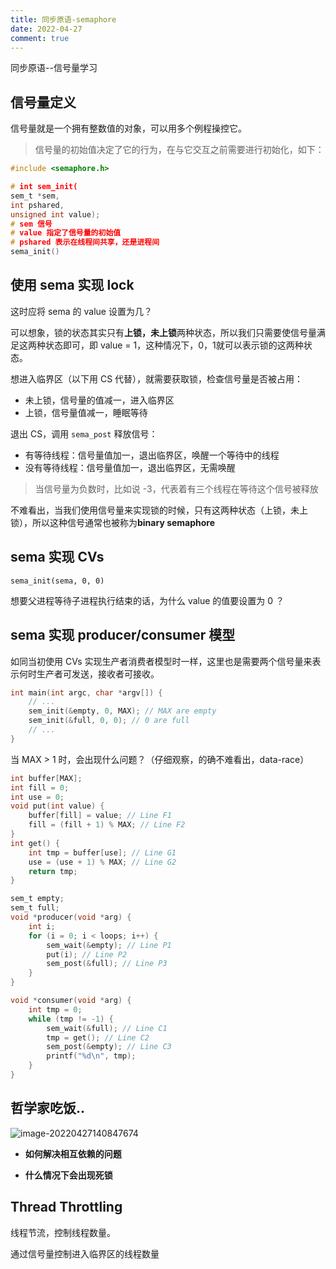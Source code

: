 ```yaml
---
title: 同步原语-semaphore
date: 2022-04-27
comment: true
---
```


同步原语--信号量学习

<!--more-->

## 信号量定义

信号量就是一个拥有整数值的对象，可以用多个例程操控它。

> 信号量的初始值决定了它的行为，在与它交互之前需要进行初始化，如下：

```c
#include <semaphore.h>

# int sem_init(
sem_t *sem,
int pshared,
unsigned int value);
# sem 信号
# value 指定了信号量的初始值
# pshared 表示在线程间共享，还是进程间
sema_init()
```

## 使用 sema 实现 lock

这时应将 sema 的 value 设置为几？

可以想象，锁的状态其实只有**上锁，未上锁**两种状态，所以我们只需要使信号量满足这两种状态即可，即 value = 1，这种情况下，0，1就可以表示锁的这两种状态。



想进入临界区（以下用 CS 代替），就需要获取锁，检查信号量是否被占用：

- 未上锁，信号量的值减一，进入临界区
- 上锁，信号量值减一，睡眠等待



退出 CS，调用 `sema_post` 释放信号：

- 有等待线程：信号量值加一，退出临界区，唤醒一个等待中的线程
- 没有等待线程：信号量值加一，退出临界区，无需唤醒



> 当信号量为负数时，比如说 -3，代表着有三个线程在等待这个信号被释放



不难看出，当我们使用信号量来实现锁的时候，只有这两种状态（上锁，未上锁），所以这种信号通常也被称为**binary semaphore**



## sema 实现 CVs

`sema_init(sema, 0, 0)`

想要父进程等待子进程执行结束的话，为什么 value 的值要设置为 0 ？



## sema 实现 producer/consumer 模型

如同当初使用 CVs 实现生产者消费者模型时一样，这里也是需要两个信号量来表示何时生产者可发送，接收者可接收。

```c
int main(int argc, char *argv[]) {
    // ...
    sem_init(&empty, 0, MAX); // MAX are empty
    sem_init(&full, 0, 0); // 0 are full
    // ...
}
```



当 MAX > 1 时，会出现什么问题？（仔细观察，的确不难看出，data-race）

```c
int buffer[MAX];
int fill = 0;
int use = 0;
void put(int value) {
    buffer[fill] = value; // Line F1
    fill = (fill + 1) % MAX; // Line F2
} 
int get() {
    int tmp = buffer[use]; // Line G1
    use = (use + 1) % MAX; // Line G2
    return tmp;
}

sem_t empty;
sem_t full;
void *producer(void *arg) {
    int i;
    for (i = 0; i < loops; i++) {
        sem_wait(&empty); // Line P1
        put(i); // Line P2
        sem_post(&full); // Line P3
    }
}

void *consumer(void *arg) {
    int tmp = 0;
    while (tmp != -1) {
        sem_wait(&full); // Line C1
        tmp = get(); // Line C2
        sem_post(&empty); // Line C3
        printf("%d\n", tmp);
    }
}
```



## 哲学家吃饭..

![image-20220427140847674](https://s2.loli.net/2022/04/27/wYIi1fhCQog2XVP.png)



- **如何解决相互依赖的问题**

- **什么情况下会出现死锁**



## Thread Throttling

线程节流，控制线程数量。

通过信号量控制进入临界区的线程数量